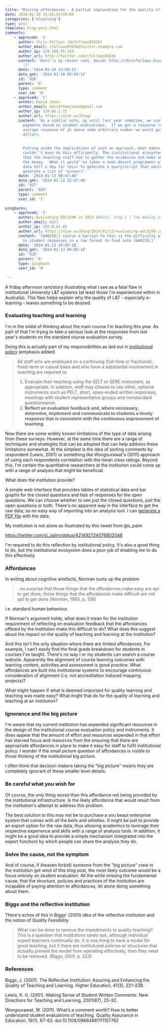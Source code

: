 ```yaml
---
title: "Missing affordances - A partial explanation for the quality of University L&#038;T"
date: 2014-01-10 15:25:53+10:00
categories: ['elearning']
type: post
template: blog-post.html
comments:
    - approved: '1'
      author: Chris Fellows (@cfellows65536)
      author_email: cfellows65536@twitter.example.com
      author_ip: 129.180.75.143
      author_url: http://twitter.com/cfellows65536
      content: 'Here''s my recent rant, David: http://chrisfellows.blogspot.com.au/2013/11/ow-ow-ow-ow.html
        :)'
      date: '2014-01-10 15:50:12'
      date_gmt: '2014-01-10 05:50:12'
      id: '926'
      parent: '0'
      type: comment
      user_id: '0'
    - approved: '1'
      author: David Jones
      author_email: davidthomjones@gmail.com
      author_ip: 139.86.2.15
      author_url: https://djon.es/blog/
      content: 'On a similar note, up until last year sometime, we could apply for bonus
        payments based on student evaluations.  If we got a response rate of x% and an
        average response of y% above some arbitrary number we would get z hundreds of
        dollars.
    
    
        Putting aside the implications of such an approach, what makes it worse is they
        couldn''t even do this efficiently. The institutional ecosystem is so limited
        that the teaching staff had to gather the evidences and make an application for
        the money.  When it would''ve taken a semi-decent programmer with access to the
        data half a day (or less) to generate a query/script that would automatically
        generate a list of "winners".'
      date: '2014-01-13 08:47:40'
      date_gmt: '2014-01-12 22:47:40'
      id: '927'
      parent: '926'
      type: comment
      user_id: '1'
    
pingbacks:
    - approved: '1'
      author: Evaluating EDC3100 in 2013 &#8211; step 1 | The Weblog of (a) David Jones
      author_email: null
      author_ip: 192.0.83.83
      author_url: https://djon.es/blog/2014/01/13/evaluating-edc3100-in-2013-step-1/
      content: '[&#8230;] course a barrier to this is the difficulty of getting access
        to student responses in a raw format to feed into [&#8230;]'
      date: '2014-01-13 10:05:18'
      date_gmt: '2014-01-13 00:05:18'
      id: '928'
      parent: '0'
      type: pingback
      user_id: '0'
    
---
```

A friday afternoon rant/story illustrating what I see as a fatal flaw in institutional University L&T systems (at least those I'm experienced within in Australia). This flaw helps explain why the quality of L&T - especially e-learning - leaves something to be desired.

### Evaluating teaching and learning

I'm in the midst of thinking about the main course I'm teaching this year. As part of that I'm trying to take a serious look at the responses from last year's students on the standard course evaluation survey.

Doing this is actually part of my responsibilities as laid out in [institutional policy](http://policy.usq.edu.au/documents.php?id=13320PL) (emphasis added)

> All staff who are employed on a continuing (full-time or fractional), fixed-term or casual basis and who have a substantial involvement in teaching are required to:
> 
> 1. Evaluate their teaching using the SELT or SERE instrument, as appropriate. In addition, staff may choose to use other, optional instruments such as PELT, short, open-ended written responses, meetings with student representative groups and nonstandard questionnaires.
> 2. **Reflect on evaluation feedback and, where necessary, determine, implement and communicate to students a timely response that is consistent with the continuous improvement of teaching**.

Now there are some widely known limitations of the type of data arising from these surveys. However, at the same time there are a range of techniques and strategies that can be adopted that can help address these limitations somewhat. At the simplest is the idea of sorting comments by respondent (Lewis, 2001) or something like Wongsurawat's (2011) approach of using each respondents correlation with the mean class ratings. Beyond this, I'm certain the quantitative researchers at the institution could come up with a range of analysis that might be beneficial.

What does the institution provide?

A simple web interface that provides tables of statistical data and bar graphs for the closed questions and lists of responses for the open questions. We can choose whether to see just the closed questions, just the open questions or both. There's no apparent way in the interface to get the raw data, so no easy way of importing into an analysis tool. I can [generate a PDF file](https://dl.dropboxusercontent.com/u/14025788/EDC3100/2014%20Semester%201/evaluation%20results/Sem%201%20-%202013%20-%20Online.pdf) with the data.

My institution is not alone as illustrated by this tweet from @s\_palm

https://twitter.com/s\_palm/status/421492724076802048

I'm required to do this reflection by institutional policy. It's also a good thing to do, but the institutional ecosystem does a poor job of enabling me to do this effectively

### Affordances

In writing about cognitive artefacts, Norman sums up the problem

> ..no surprise that those things that the affordances make easy are apt to get done, those things that the affordances make difficult are not apt to get done (Norman, 1993, p. 106)

i.e. standard human behaviour.

If Norman's argument holds, what does it mean for the institution requirement of reflecting on evaluation feedback that the affordances offered by the institution make this difficult to do? What does this suggest about the impact on the quality of teaching and learning at the institution?

And this isn't the only situation where there are limited affordances. For example, I can't easily find the final grade breakdown for students in courses I've taught. There's no way I or my students can search a course website. Apparently the alignment of course learning outcomes with learning content, activities and assessment is good practice. What affordances are built into institutional systems to encourage continuous consideration of alignment (i.e. not accreditation induced mapping projects)?

What might happen if what is deemed important for quality learning and teaching was made easy? What might that do for the quality of learning and teaching at an institution?

### Ignorance and the big picture

I'm aware that my current institution has expended significant resources in the design of the institutional course evaluation policy and instruments. It does appear that the amount of effort and resources expended in that effort has starved focus and resources from the ensuring that there are appropriate affordances in place to make it easy for staff to fulfil institutional policy. I wonder if the small picture question of affordances is visible to those thinking of the institutional big picture.

I often think that decision makers taking the "big picture" means they are completely ignorant of these smaller level details.

### Be careful what you wish for

Of course, the only thing worse than this affordance not being provided by the institutional infrastructure. Is the likely affordance that would result from the institution's attempt to address this problem.

The best solution to this may not be to purchase a you beaut enterprise system that comes with all the bells and whistles. It might be just to provide an export option for the raw data, thus allowing academics to leverage their respective experience and skills with a range of analysis tools. In addition, it might be a good idea to provide a simple mechanism (integrated into the export function) by which people can share the analysis they do.

### Solve the cause, not the symptom

And of course, if (heaven forbid) someone from the "big picture" crew in the institution got wind of this blog post, the most likely outcome would be a focus entirely on student evaluation. All the while missing the fundamental cause, that the structure, policies and practices of the institution are incapable of paying attention to affordances, let alone doing something about them.

### Biggs and the reflective institution

There's echos of this in Biggs' (2001) idea of the reflective institution and the notion of _Quality Feasibility_

> What can be done to remove the impediments to quality teaching? This is a question that institutions rarely ask, although individual expert teachers continually do. It is one thing to have a model for good teaching, but if there are institutional policies or structures that actually prevent the model from operating effectively, then they need to be removed. (Biggs, 2001, p. 223)

### References

Biggs, J. (2001). The Reflective Institution: Assuring and Enhancing the Quality of Teaching and Learning. Higher Education, 41(3), 221–238.

Lewis, K. G. (2001). Making Sense of Student Written Comments. New Directions for Teaching and Learning, 2001(87), 25-32.

Wongsurawat, W. (2011). What’s a comment worth? How to better understand student evaluations of teaching. Quality Assurance in Education, 19(1), 67–83. doi:10.1108/09684881111107762